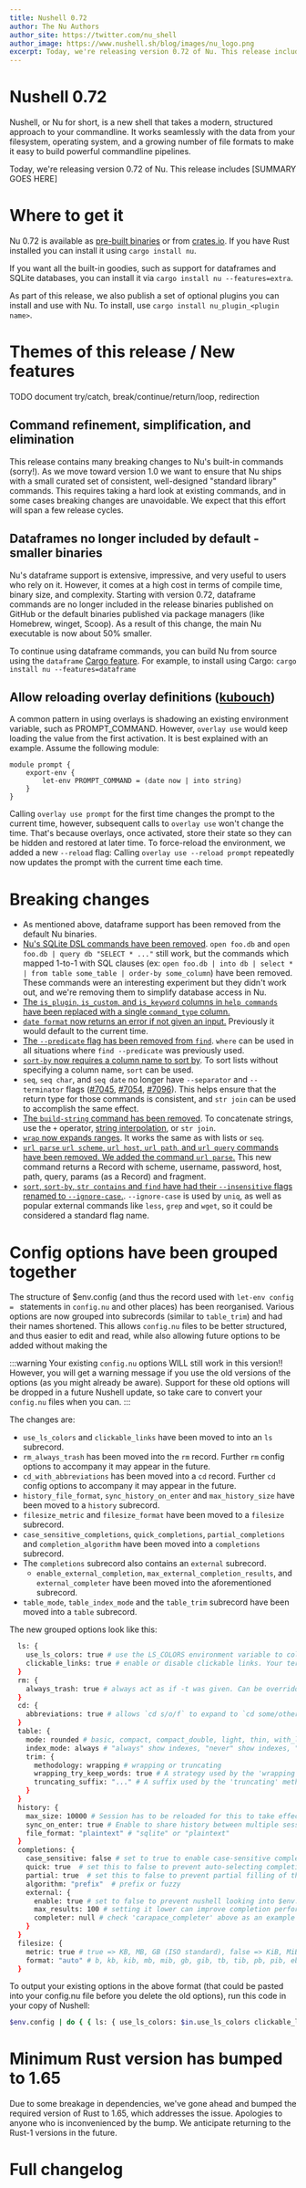 ```yaml
---
title: Nushell 0.72
author: The Nu Authors
author_site: https://twitter.com/nu_shell
author_image: https://www.nushell.sh/blog/images/nu_logo.png
excerpt: Today, we're releasing version 0.72 of Nu. This release includes [SUMMARY GOES HERE]
---
```


# Nushell 0.72

Nushell, or Nu for short, is a new shell that takes a modern, structured approach to your commandline. It works seamlessly with the data from your filesystem, operating system, and a growing number of file formats to make it easy to build powerful commandline pipelines.

Today, we're releasing version 0.72 of Nu. This release includes [SUMMARY GOES HERE]

<!-- more -->

# Where to get it

Nu 0.72 is available as [pre-built binaries](https://github.com/nushell/nushell/releases/tag/0.72.0) or from [crates.io](https://crates.io/crates/nu). If you have Rust installed you can install it using `cargo install nu`.

If you want all the built-in goodies, such as support for dataframes and SQLite databases, you can install it via `cargo install nu --features=extra`.

As part of this release, we also publish a set of optional plugins you can install and use with Nu. To install, use `cargo install nu_plugin_<plugin name>`.

# Themes of this release / New features

TODO document try/catch, break/continue/return/loop, redirection

## Command refinement, simplification, and elimination

This release contains many breaking changes to Nu's built-in commands (sorry!). As we move toward version 1.0 we want to ensure that Nu ships with a small curated set of consistent, well-designed "standard library" commands. This requires taking a hard look at existing commands, and in some cases breaking changes are unavoidable. We expect that this effort will span a few release cycles.

## Dataframes no longer included by default - smaller binaries

Nu's dataframe support is extensive, impressive, and very useful to users who rely on it. However, it comes at a high cost in terms of compile time, binary size, and complexity. Starting with version 0.72, dataframe commands are no longer included in the release binaries published on GitHub or the default binaries published via package managers (like Homebrew, winget, Scoop). As a result of this change, the main Nu executable is now about 50% smaller.

To continue using dataframe commands, you can build Nu from source using the `dataframe` [Cargo feature](https://doc.rust-lang.org/cargo/reference/features.html). For example, to install using Cargo: `cargo install nu --features=dataframe`

## Allow reloading overlay definitions ([kubouch](https://github.com/nushell/nushell/pull/7231))

A common pattern in using overlays is shadowing an existing environment variable, such as PROMPT_COMMAND. However, `overlay use` would keep loading the value from the first activation. It is best explained with an example. Assume the following module:
```
module prompt {
    export-env {
        let-env PROMPT_COMMAND = (date now | into string)
    }
}
```
Calling `overlay use prompt` for the first time changes the prompt to the current time, however, subsequent calls to `overlay use` won't change the time. That's because overlays, once activated, store their state so they can be hidden and restored at later time. To force-reload the environment, we added a new `--reload` flag: Calling `overlay use --reload prompt` repeatedly now updates the prompt with the current time each time.

# Breaking changes

- As mentioned above, dataframe support has been removed from the default Nu binaries.
- [Nu's SQLite DSL commands have been removed](https://github.com/nushell/nushell/pull/7040). `open foo.db` and `open foo.db | query db "SELECT * ..."` still work, but the commands which mapped 1-to-1 with SQL clauses (ex: `open foo.db | into db | select * | from table some_table | order-by some_column`) have been removed. These commands were an interesting experiment but they didn't work out, and we're removing them to simplify database access in Nu.
- [The `is_plugin`, `is_custom`, and `is_keyword` columns in `help commands` have been replaced with a single `command_type` column.](https://github.com/nushell/nushell/pull/7052)
- [`date format` now returns an error if not given an input.](https://github.com/nushell/nushell/pull/7043) Previously it would default to the current time.
- [The `--predicate` flag has been removed from `find`](https://github.com/nushell/nushell/pull/7042). `where` can be used in all situations where `find --predicate` was previously used.
- [`sort-by` now requires a column name to sort by](https://github.com/nushell/nushell/pull/7042). To sort lists without specifying a column name, `sort` can be used.
- `seq`, `seq char`, and `seq date` no longer have `--separator` and `--terminator` flags ([#7045](https://github.com/nushell/nushell/pull/7045), [#7054](https://github.com/nushell/nushell/pull/7054), [#7096](https://github.com/nushell/nushell/pull/7096)). This helps ensure that the return type for those commands is consistent, and `str join` can be used to accomplish the same effect.
- [The `build-string` command has been removed](https://github.com/nushell/nushell/pull/7144). To concatenate strings, use the `+` operator, [string interpolation](https://www.nushell.sh/book/working_with_strings.html#string-interpolation), or `str join`.
- [`wrap` now expands ranges](https://github.com/nushell/nushell/pull/7159). It works the same as with lists or `seq`.
- [`url parse` `url scheme`, `url host`, `url path`, and `url query` commands have been removed. We added the command `url parse`.](https://github.com/nushell/nushell/pull/7124) This new command returns a Record with scheme, username, password, host, path, query, params (as a Record) and fragment.
- [`sort`, `sort-by`, `str contains` and `find` have had their `--insensitive` flags renamed to `--ignore-case`.](https://github.com/nushell/nushell/pull/7198). `--ignore-case` is used by `uniq`, as well as popular external commands like `less`, `grep` and `wget`, so it could be considered a standard flag name.

# Config options have been grouped together

The structure of $env.config (and thus the record used with `let-env config = ` statements in `config.nu` and other places) has been reorganised. Various options are now grouped into subrecords (similar to `table_trim`) and had their names shortened. This allows `config.nu` files to be better structured, and thus easier to edit and read, while also allowing future options to be added without making the 

:::warning
Your existing `config.nu` options WILL still work in this version!! However, you will get a warning message if you use the old versions of the options (as you might already be aware). Support for these old options will be dropped in a future Nushell update, so take care to convert your `config.nu` files when you can.
:::

The changes are:

 * `use_ls_colors` and `clickable_links` have been moved to into an `ls` subrecord.
 * `rm_always_trash` has been moved into the `rm` record. Further `rm` config options to accompany it may appear in the future.
 * `cd_with_abbreviations` has been moved into a `cd` record. Further `cd` config options to accompany it may appear in the future.
 * `history_file_format`, `sync_history_on_enter` and `max_history_size` have been moved to a `history` subrecord.
 * `filesize_metric` and `filesize_format` have been moved to a `filesize` subrecord. 
 * `case_sensitive_completions`, `quick_completions`,  `partial_completions` and `completion_algorithm` have been moved into a `completions` subrecord.
 * The `completions` subrecord also contains an `external` subrecord.
   * `enable_external_completion`, `max_external_completion_results`, and `external_completer` have been moved into the aforementioned subrecord.
 * `table_mode`, `table_index_mode` and the `table_trim` subrecord have been moved into a `table` subrecord.

The new grouped options look like this:

```sh
  ls: {
    use_ls_colors: true # use the LS_COLORS environment variable to colorize output
    clickable_links: true # enable or disable clickable links. Your terminal has to support links.
  }
  rm: {
    always_trash: true # always act as if -t was given. Can be overridden with -p
  }
  cd: {
    abbreviations: true # allows `cd s/o/f` to expand to `cd some/other/folder`
  }
  table: {
    mode: rounded # basic, compact, compact_double, light, thin, with_love, rounded, reinforced, heavy, none, other
    index_mode: always # "always" show indexes, "never" show indexes, "auto" = show indexes when a table has "index" column
    trim: {
      methodology: wrapping # wrapping or truncating
      wrapping_try_keep_words: true # A strategy used by the 'wrapping' methodology
      truncating_suffix: "..." # A suffix used by the 'truncating' methodology
    }
  }
  history: {
    max_size: 10000 # Session has to be reloaded for this to take effect
    sync_on_enter: true # Enable to share history between multiple sessions, else you have to close the session to write history to file
    file_format: "plaintext" # "sqlite" or "plaintext"
  }
  completions: {
    case_sensitive: false # set to true to enable case-sensitive completions
    quick: true  # set this to false to prevent auto-selecting completions when only one remains
    partial: true  # set this to false to prevent partial filling of the prompt
    algorithm: "prefix"  # prefix or fuzzy
    external: {
      enable: true # set to false to prevent nushell looking into $env.PATH to find more suggestions, `false` recommended for WSL users as this look up my be very slow
      max_results: 100 # setting it lower can improve completion performance at the cost of omitting some options
      completer: null # check 'carapace_completer' above as an example
    }
  }
  filesize: {
    metric: true # true => KB, MB, GB (ISO standard), false => KiB, MiB, GiB (Windows standard)
    format: "auto" # b, kb, kib, mb, mib, gb, gib, tb, tib, pb, pib, eb, eib, zb, zib, auto
  }
```

To output your existing options in the above format (that could be pasted into your config.nu file before you delete the old options), run this code in your copy of Nushell:
```sh
$env.config | do { { ls: { use_ls_colors: $in.use_ls_colors clickable_links: $in.show_clickable_links_in_ls } rm: { always_trash: $in.rm_always_trash } cd: { abbreviations: $in.cd_with_abbreviations } table: { mode: $in.table_mode index_mode: $in.table_index_mode trim: $in.table_trim } history: { max_size: $in.max_history_size sync_on_enter: $in.sync_history_on_enter file_format: $in.history_file_format } completions: { case_sensitive: $in.case_sensitive_completions quick: $in.quick_completions partial: $in.partial_completions algorithm:$in.completion_algorithm external: { enable: $in.enable_external_completion max_results: $in.max_external_completion_results completer:$in.external_completer } } } } | to nuon | str substring 1..-1
```

# Minimum Rust version has bumped to 1.65

Due to some breakage in dependencies, we've gone ahead and bumped the required version of Rust to 1.65, which addresses the issue. Apologies to anyone who is inconvenienced by the bump. We anticipate returning to the Rust-1 versions in the future.

# Full changelog
